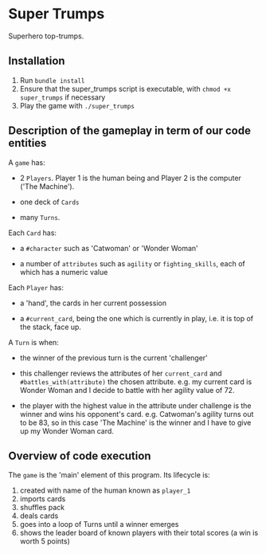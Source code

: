 Super Trumps
============

Superhero top-trumps.

Installation
------------

1. Run `bundle install`
2. Ensure that the super_trumps script is executable, with `chmod +x super_trumps` if necessary
3. Play the game with `./super_trumps`

Description of the gameplay in term of our code entities
--------------------------------------------------------

A `game` has:

  - 2 `Players`. Player 1 is the human being and Player 2 is the computer ('The Machine').

  - one deck of `Cards`

  - many `Turns`.

Each `Card` has:

  - a `#character` such as 'Catwoman' or 'Wonder Woman'

  - a number of `attributes` such as `agility` or  `fighting_skills`, each of which has a numeric value

Each `Player` has:

  - a 'hand', the cards in her current possession

  - a `#current_card`, being the one which is currently in play, i.e. it is top of the stack, face up.

A `Turn` is when:

  - the winner of the previous turn is the current 'challenger'

  - this challenger reviews the attributes of her `current_card` and `#battles_with(attribute)` the chosen attribute. e.g. my current card is Wonder Woman and I decide to battle with her agility value of 72.

  - the player with the highest value in the attribute under challenge is the winner and wins his opponent's card. e.g. Catwoman's agility turns out to be 83, so in this case 'The Machine' is the winner and I have to give up my Wonder Woman card.

Overview of code execution
--------------------------

The `game` is the 'main' element of this program. Its lifecycle is:

  1. created with name of the human known as `player_1`
  2. imports cards
  3. shuffles pack
  4. deals cards
  5. goes into a loop of Turns until a winner emerges
  6. shows the leader board of known players with their total scores (a win is worth 5 points)
